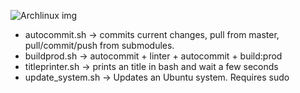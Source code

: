 ![Archlinux img](https://pedronveloso.com/content/images/2016/02/archlinux-logo-dark-1200dpi-b42bd35d5916-2.png "ArchLinux")

- autocommit.sh <param> -> commits current changes, pull from master, pull/commit/push from submodules.
- buildprod.sh -> autocommit + linter + autocommit + build:prod
- titleprinter.sh <text> <wait-seconds> -> prints an title in bash and wait a few seconds
- update_system.sh -> Updates an Ubuntu system. Requires sudo

